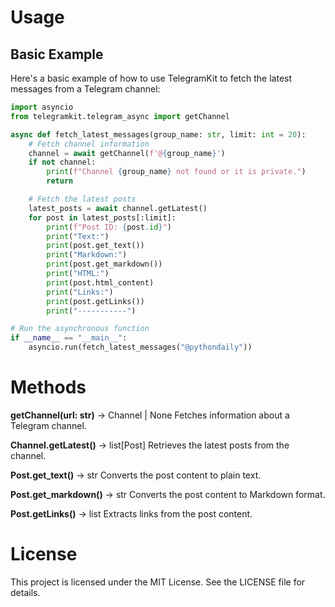 # Usage
## Basic Example
Here's a basic example of how to use TelegramKit to fetch the latest messages from a Telegram channel:

```python
import asyncio
from telegramkit.telegram_async import getChannel

async def fetch_latest_messages(group_name: str, limit: int = 20):
    # Fetch channel information
    channel = await getChannel(f'@{group_name}')
    if not channel:
        print(f"Channel {group_name} not found or it is private.")
        return

    # Fetch the latest posts
    latest_posts = await channel.getLatest()
    for post in latest_posts[:limit]:
        print(f"Post ID: {post.id}")
        print("Text:")
        print(post.get_text())
        print("Markdown:")
        print(post.get_markdown())
        print("HTML:")
        print(post.html_content)
        print("Links:")
        print(post.getLinks())
        print("-----------")

# Run the asynchronous function
if __name__ == "__main__":
    asyncio.run(fetch_latest_messages("@pythondaily"))
```
# Methods
**getChannel(url: str)** -> Channel | None
Fetches information about a Telegram channel.

**Channel.getLatest()** -> list[Post]
Retrieves the latest posts from the channel.

**Post.get_text()** -> str
Converts the post content to plain text.

**Post.get_markdown()** -> str
Converts the post content to Markdown format.

**Post.getLinks()** -> list
Extracts links from the post content.


# License
This project is licensed under the MIT License. See the LICENSE file for details.